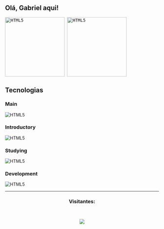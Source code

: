 ## Olá, Gabriel aqui!

<kbd>
  <img height="195px" alt="HTML5" src="https://github-readme-stats.vercel.app/api?username=gabrielalencardearaujo&show_icons=true&theme=dracula">
  <img height="195px" alt="HTML5" src="https://github-readme-stats.vercel.app/api/top-langs/?username=gabrielalencardearaujo&layout=compact">
</kbd>


## Tecnologias

### Main
<div>
  <img alt="HTML5" src="https://skillicons.dev/icons?i=html,css,sass,js,ts,bootstrap,tailwind,figma,)](https://skillicons.dev">
</div>


### Introductory
<div>
  <img alt="HTML5" src="https://skillicons.dev/icons?i=nodejs,mongodb,python,java,mysql,php,gcp,express,)](https://skillicons.dev">
</div>

### Studying
<div>
  <img alt="HTML5" src="https://skillicons.dev/icons?i=jquery,nextjs,vercel,vue,)](https://skillicons.dev">
</div>

### Development
<div>
  <img alt="HTML5" src="https://skillicons.dev/icons?i=vscode,git,linux,idea,)](https://skillicons.dev">
</div>

<hr>

<div>
  <h3 align="center">Visitantes:</h3><br>
  <p align="center">
    <img src="https://profile-counter.glitch.me/gabrielalencardearaujo/count.svg" />
  </p>  
</div>
